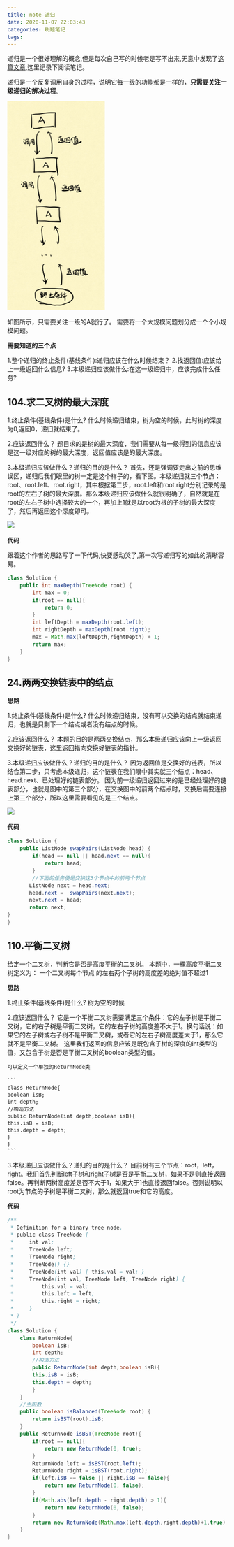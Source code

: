 ```yaml
---
title: note-递归
date: 2020-11-07 22:03:43
categories: 刷题笔记
tags:
---
```


递归是一个很好理解的概念,但是每次自己写的时候老是写不出来,无意中发现了[这篇文章](https://lyl0724.github.io/2020/01/25/1/),这里记录下阅读笔记。

递归是一个反复调用自身的过程，说明它每一级的功能都是一样的，**只需要关注一级递归的解决过程**。

<img src="../imgs/basic/递归.png">

如图所示，只需要关注一级的A就行了。
需要将一个大规模问题划分成一个个小规模问题。

**需要知道的三个点**

1.整个递归的终止条件(基线条件):递归应该在什么时候结束？
2.找返回值:应该给上一级返回什么信息?
3.本级递归应该做什么:在这一级递归中，应该完成什么任务? 

## 104.求二叉树的最大深度

1.终止条件(基线条件)是什么?
    什么时候递归结束，树为空的时候，此时树的深度为0,返回0，递归就结束了。

2.应该返回什么？
    题目求的是树的最大深度，我们需要从每一级得到的信息应该是这一级对应的树的最大深度，返回值应该是的最大深度。

3.本级递归应该做什么？递归的目的是什么？
    首先，还是强调要走出之前的思维误区，递归后我们眼里的树一定是这个样子的，看下图。本级递归就三个节点：root、root.left、root.right，其中根据第二步，root.left和root.right分别记录的是root的左右子树的最大深度。那么本级递归应该做什么就很明确了，自然就是在root的左右子树中选择较大的一个，再加上1就是以root为根的子树的最大深度了，然后再返回这个深度即可。


<img src="../imgs/basic/104.png">


**代码**

跟着这个作者的思路写了一下代码,快要感动哭了,第一次写递归写的如此的清晰容易。

```JAVA
class Solution {
    public int maxDepth(TreeNode root) {
        int max = 0;
        if(root == null){
            return 0;
        }
        int leftDepth = maxDepth(root.left);
        int rightDepth = maxDepth(root.right);
        max = Math.max(leftDepth,rightDepth) + 1;
        return max;
    }
}
```

## 24.两两交换链表中的结点

**思路**

1.终止条件(基线条件)是什么?
    什么时候递归结束，没有可以交换的结点就结束递归，也就是只剩下一个结点或者没有结点的时候。

2.应该返回什么？
    本题的目的是两两交换结点，那么本级递归应该向上一级返回交换好的链表，这里返回指向交换好链表的指针。

3.本级递归应该做什么？递归的目的是什么？
    因为返回值是交换好的链表，所以结合第二步，只考虑本级递归，这个链表在我们眼中其实就三个结点：head、head.next、已处理好的链表部分。
    因为前一级递归返回过来的是已经处理好的链表部分，也就是图中的第三个部分，在交换图中的前两个结点时，交换后需要连接上第三个部分，所以这里需要看见的是三个结点。

<img src="../imgs/basic/24.png">

**代码**

```JAVA
class Solution {
    public ListNode swapPairs(ListNode head) {
        if(head == null || head.next == null){
            return head;
        }
      	//下面的任务便是交换这3个节点中的前两个节点
       ListNode next = head.next;
       head.next =  swapPairs(next.next);
       next.next = head;
       return next;
}
}
```

## 110.平衡二叉树

给定一个二叉树，判断它是否是高度平衡的二叉树。
本题中，一棵高度平衡二叉树定义为：
一个二叉树每个节点 的左右两个子树的高度差的绝对值不超过1

**思路**

1.终止条件(基线条件)是什么?
    树为空的时候

2.应该返回什么？
    它是一个平衡二叉树需要满足三个条件：它的左子树是平衡二叉树，它的右子树是平衡二叉树，它的左右子树的高度差不大于1。换句话说：如果它的左子树或右子树不是平衡二叉树，或者它的左右子树高度差大于1，那么它就不是平衡二叉树。
    这里我们返回的信息应该是既包含子树的深度的int类型的值，又包含子树是否是平衡二叉树的boolean类型的值。
    
    可以定义一个单独的ReturnNode类
    
    ```
    class ReturnNode{
    boolean isB;
    int depth;
    //构造方法
    public ReturnNode(int depth,boolean isB){
    this.isB = isB;
    this.depth = depth;
    }
    }
    ```

3.本级递归应该做什么？递归的目的是什么？
    目前树有三个节点：root，left，right。我们首先判断left子树和right子树是否是平衡二叉树，如果不是则直接返回false。再判断两树高度差是否不大于1，如果大于1也直接返回false。否则说明以root为节点的子树是平衡二叉树，那么就返回true和它的高度。


**代码**

```JAVA
/**
 * Definition for a binary tree node.
 * public class TreeNode {
 *     int val;
 *     TreeNode left;
 *     TreeNode right;
 *     TreeNode() {}
 *     TreeNode(int val) { this.val = val; }
 *     TreeNode(int val, TreeNode left, TreeNode right) {
 *         this.val = val;
 *         this.left = left;
 *         this.right = right;
 *     }
 * }
 */
class Solution {
    class ReturnNode{
        boolean isB;
        int depth;
        //构造方法
        public ReturnNode(int depth,boolean isB){
        this.isB = isB;
        this.depth = depth;
        }
    }
    //主函数
    public boolean isBalanced(TreeNode root) {
        return isBST(root).isB;
    }
    public ReturnNode isBST(TreeNode root){
        if(root == null){
            return new ReturnNode(0, true);
        }
        ReturnNode left = isBST(root.left);
        ReturnNode right = isBST(root.right);
        if(left.isB == false || right.isB == false){
            return new ReturnNode(0, false); 
        }
        if(Math.abs(left.depth - right.depth) > 1){
            return new ReturnNode(0, false);
        }
        return new ReturnNode(Math.max(left.depth,right.depth)+1,true);
    }
}
```
